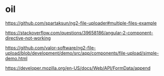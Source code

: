# oil

https://github.com/spartaksun/ng2-file-uploader#multiple-files-example

https://stackoverflow.com/questions/39658186/angular-2-component-directive-not-working

https://github.com/valor-software/ng2-file-upload/blob/development/demo/src/app/components/file-upload/simple-demo.html

https://developer.mozilla.org/en-US/docs/Web/API/FormData/append
